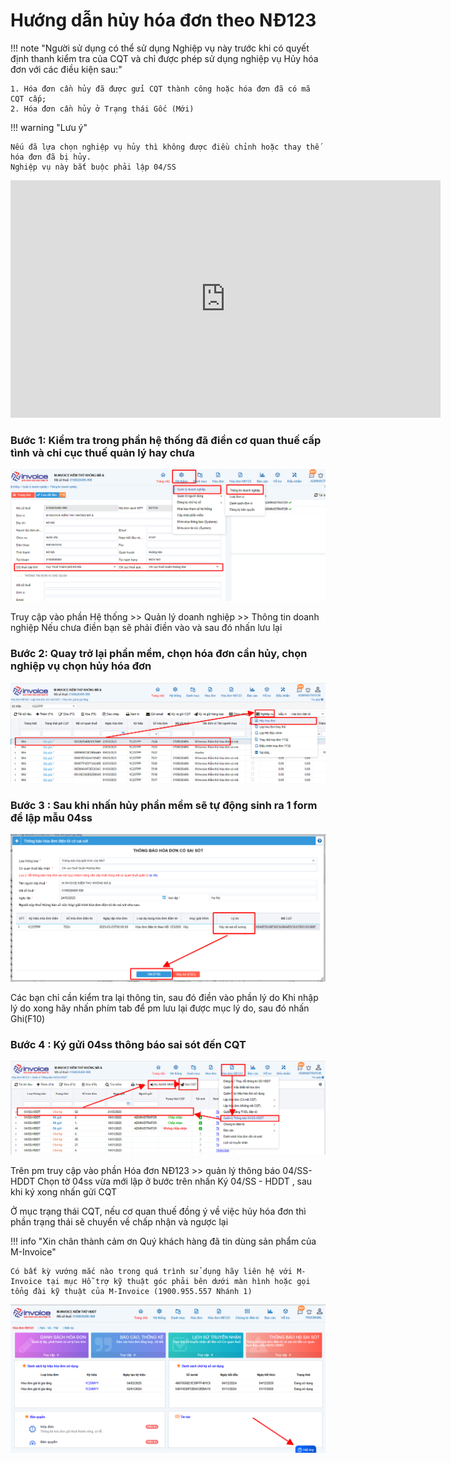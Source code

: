 # **Hướng dẫn hủy hóa đơn theo NĐ123**

!!! note "Người sử dụng có thể sử dụng Nghiệp vụ này trước khi có quyết định thanh kiểm tra của CQT và chỉ được phép sử dụng nghiệp vụ Hủy hóa đơn với các điều kiện sau:"

    1. Hóa đơn cần hủy đã được gửi CQT thành công hoặc hóa đơn đã có mã CQT cấp;
    2. Hóa đơn cần hủy ở Trạng thái Gốc (Mới)

!!! warning "Lưu ý"

    Nếu đã lựa chọn nghiệp vụ hủy thì không được điều chỉnh hoặc thay thế hóa đơn đã bị hủy.
    Nghiệp vụ này bắt buộc phải lập 04/SS

<iframe style="width: 43rem; height: 380px" 
    src="https://www.youtube.com/embed/WSA0CrIhZFM" 
    frameborder="0" allowfullscreen>
</iframe>

### Bước 1: Kiểm tra trong phần hệ thống đã điền cơ quan thuế cấp tình và chi cục thuế quản lý hay chưa

![Hình 1](../../assets/images/invoice1/1.0_huy_1.png)

Truy cập vào phần Hệ thống >> Quản lý doanh nghiệp >> Thông tin doanh nghiệp
Nếu chưa điền bạn sẽ phải điền vào và sau đó nhấn lưu lại

### Bước 2: Quay trở lại phần mềm, chọn hóa đơn cần hủy, chọn nghiệp vụ chọn hủy hóa đơn

![Hình 2](../../assets/images/invoice1/1.0_huy_2.png)

### Bước 3 : Sau khi nhấn hủy phần mềm sẽ tự động sinh ra 1 form để lập mẫu 04ss

![Hình 3](../../assets/images/invoice1/1.0_huy_3.png)

Các bạn chỉ cần kiểm tra lại thông tin, sau đó điền vào phần lý do
Khi nhập lý do xong hãy nhấn phím tab để pm lưu lại được mục lý do, sau đó nhấn Ghi(F10)

### Bước 4 : Ký gửi 04ss thông báo sai sót đến CQT

![Hình 4](../../assets/images/invoice1/1.0_huy_4.png)

Trên pm truy cập vào phần Hóa đơn NĐ123 >> quản lý thông báo 04/SS-HDDT
Chọn tờ 04ss vừa mới lập ở bước trên nhấn Ký 04/SS - HDDT , sau khi ký xong nhấn gửi CQT

Ở mục trạng thái CQT, nếu cơ quan thuế đồng ý về việc hủy hóa đơn thì phần trạng thái sẽ chuyển về chấp nhận và ngược lại

!!! info "Xin chân thành cảm ơn Quý khách hàng đã tin dùng sản phẩm của M-Invoice"

    Có bất kỳ vướng mắc nào trong quá trình sử dụng hãy liên hệ với M-Invoice tại mục Hỗ trợ kỹ thuật góc phải bên dưới màn hình hoặc gọi tổng đài kỹ thuật của M-Invoice (1900.955.557 Nhánh 1)

![Hình 5](../../assets/images/invoice1/1.0_suaTienBangTay_5.png)
